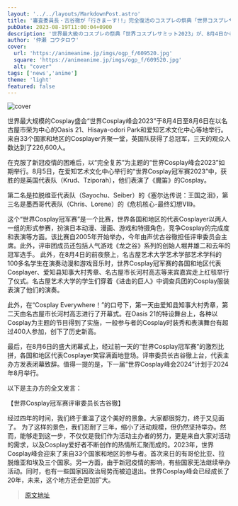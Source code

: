 ```yaml
---
layout: '../../layouts/MarkdownPost.astro'
title: '審査委員長・古谷徹が「行きまーす!!」完全復活のコスプレの祭典「世界コスプレサミット2023」レポ'
pubDate: 2023-08-19T11:00:04+0900
description: '世界最大級のコスプレの祭典「世界コスプレサミット2023」が、8月4日から8月6日まで名古屋市栄を中心としたオアシス21、Hisaya-odoriPark、愛知芸術文化センターなどで開催された。'
author: '仲瀬 コウタロウ'
cover:
  url: 'https://animeanime.jp/imgs/ogp_f/609520.jpg'
  square: 'https://animeanime.jp/imgs/ogp_f/609520.jpg'
  alt: "cover"
tags: ['news','anime']
theme: 'light'
featured: false
---
```

![cover](https://animeanime.jp/imgs/ogp_f/609520.jpg)

世界最大规模的Cosplay盛会“世界Cosplay峰会2023”于8月4日至8月6日在以名古屋市荣为中心的Oasis 21、Hisaya-odori Park和爱知艺术文化中心等地举行。来自33个国家和地区的Cosplayer齐聚一堂，英国队获得了总冠军，三天的观众人数达到了226,600人。

在克服了新冠疫情的困难后，以“完全复苏”为主题的“世界Cosplay峰会2023”如期举行。8月5日，在爱知艺术文化中心举行的“世界Cosplay冠军赛2023”中，获胜的是英国代表队（Krud、Tziporah），他们表演了《魔笛》的Cosplay。 

第二名是拉脱维亚代表队（Sayochu、Seiber）的《塞尔达传说：王国之泪》，第三名是墨西哥代表队（Chris、Lorene）的《危机核心-最终幻想VII》。

这个“世界Cosplay冠军赛”是一个比赛，世界各国和地区的代表Cosplayer以两人一组的形式参赛，扮演日本动漫、漫画、游戏和特摄角色，竞争Cosplay的完成度和表演等方面。该比赛自2005年开始举办，今年由声优古谷徹担任评审委员会主席。此外，评审团成员还包括人气游戏《龙之谷》系列的创始人堀井雄二和去年的冠军选手。
此外，在8月4日的前夜祭上，名古屋艺术大学艺术学部艺术学科的100多名学生在演奏动漫和游戏音乐时，世界Cosplay冠军赛的各国和地区代表Cosplayer、爱知县知事大村秀章、名古屋市长河村高志等来宾嘉宾走上红毯举行了仪式。名古屋艺术大学的学生们穿着《进击的巨人》中调查兵团的Cosplay服装表演了他们的演奏。

此外，在“Cosplay Everywhere！”的口号下，第一天由爱知县知事大村秀章，第二天由名古屋市长河村高志进行了开幕式。在Oasis 21的特设舞台上，各种以Cosplay为主题的节目得到了实施，一般参与者的Cosplay时装秀和表演舞台有超过400人参加，创下了历史新高。

最后，在8月6日的盛大闭幕式上，经过前一天的“世界Cosplay冠军赛”的激烈比拼，各国和地区代表Cosplayer笑容满面地登场。评审委员长古谷徹上台，代表主办方发表闭幕致辞。值得一提的是，下一届“世界Cosplay峰会2024”计划于2024年8月举行。

以下是主办方的全文发言：

【世界Cosplay冠军赛评审委员长古谷徹】

经过四年的时间，我们终于重温了这个美好的景象。大家都很努力，终于又见面了。
为了这样的景色，我们忍耐了三年，缩小了活动规模，但仍然坚持举办。然而，能够走到这一步，不仅仅是我们作为活动主办者的努力，更是来自大家对活动的需求，以及Cosplay爱好者不断创作的热情所汇聚而成的。2023年，世界Cosplay峰会迎来了来自33个国家和地区的参与者。首次来日的有哥伦比亚、拉脱维亚和埃及三个国家。另一方面，由于新冠疫情的影响，有些国家无法继续举办活动。同时，也有一些国家因政治局势而被迫退出。世界Cosplay峰会已经成长了20年，未来，这个地方还会更加扩大。

>[原文地址](https://animeanime.jp/article/2023/08/19/79355.html)  